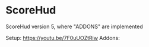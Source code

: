 # ScoreHud
ScoreHud version 5, where "ADDONS" are implemented

Setup: https://youtu.be/7F0uUOZtRiw
Addons:
